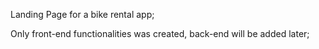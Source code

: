 Landing Page for a bike rental app;

Only front-end functionalities was created, back-end will be added later;